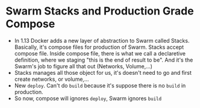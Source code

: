 # Swarm Stacks and Production Grade Compose

- In 1.13 Docker adds a new layer of abstraction to Swarm called Stacks.
  Basically, it's compose files for production of Swarm. Stacks accept compose file. Inside compose file, there is what we call a declaretive definition, where we staging "this is the end of result to be". And it's the Swarm's job to figure all that out (Networks, Volume,...)
- Stacks manages all those object for us, it's doesn't need to go and first create networks, or volume,...
- New `deploy`. Can't do `build` because it's suppose there is no `build` in production.
- So now, compose will ignores `deploy`, Swarm ignores `build`
